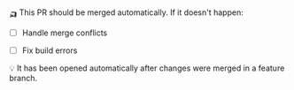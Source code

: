 :auto_rickshaw: This PR should be merged automatically. If it doesn't happen:
- [ ] Handle merge conflicts
- [ ] Fix build errors


:bulb: It has been opened automatically after changes were merged in a feature branch.
